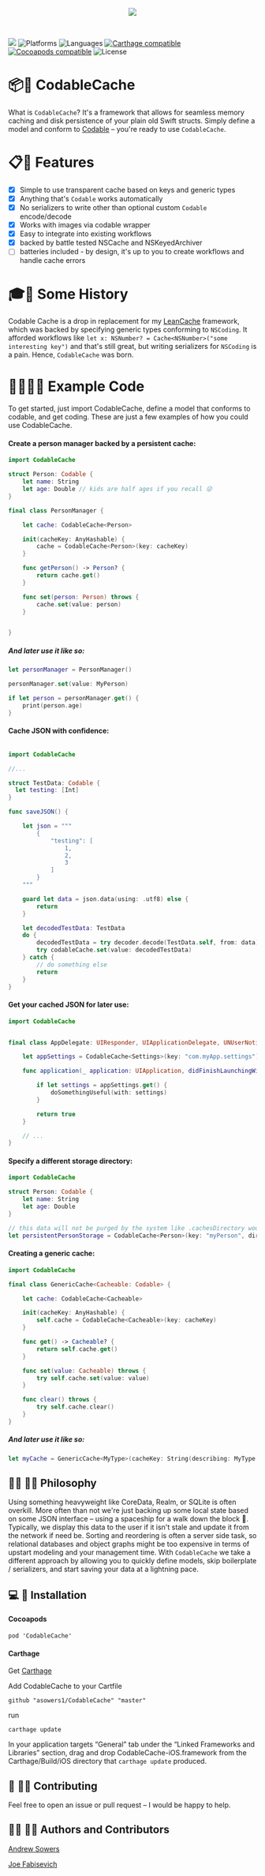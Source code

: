 <p align="center">
  <img src="https://raw.githubusercontent.com/asowers1/CodableCache/master/CodableCache.png">
</p>

<br>

![](https://travis-ci.org/asowers1/CodableCache.svg?branch=master)
![Platforms](https://img.shields.io/badge/platforms-iOS%20|%20watchOS%20|%20macOS%20|%20tvOS-blue.svg)
![Languages](https://img.shields.io/badge/languages-Swift%204-orange.svg)
[![Carthage compatible](https://img.shields.io/badge/Carthage-compatible-green.svg?style=flat)][Carthage]
[![Cocoapods compatible](https://img.shields.io/badge/Cocoapods-compatible-green.svg)][Cocoapods]
![License](https://img.shields.io/badge/license-MIT-blue.svg)

[Carthage]: https://github.com/carthage/carthage
[Cocoapods]: https://cocoapods.org

# 📦📲 CodableCache
What is `CodableCache`? It's a framework that allows for seamless memory caching and disk persistence of your plain old Swift structs. Simply define a model and conform to [Codable](https://developer.apple.com/documentation/swift/codable) – you're ready to use `CodableCache`.

# 📋🧐 Features

- [x] Simple to use transparent cache based on keys and generic types
- [x] Anything that's `Codable` works automatically
- [x] No serializers to write other than optional custom `Codable` encode/decode
- [x] Works with images via codable wrapper
- [x] Easy to integrate into existing workflows
- [x] backed by battle tested NSCache and NSKeyedArchiver
- [ ] batteries included - by design, it's up to you to create workflows and handle cache errors

# 🎓📕 Some History
Codable Cache is a drop in replacement for my [LeanCache](https://github.com/asowers1/LeanCache) framework, which was backed by specifying generic types conforming to `NSCoding`. It afforded workflows like `let x: NSNumber? = Cache<NSNumber>("some interesting key")` and that's still great, but writing serializers for `NSCoding` is a pain. Hence, `CodableCache` was born.

# 👩‍💻👨‍💻 Example Code

To get started, just import CodableCache, define a model that conforms to codable, and get coding. These are just a few examples of how you could use CodableCache.

#### Create a person manager backed by a persistent cache:

```swift
import CodableCache

struct Person: Codable {
    let name: String
    let age: Double // kids are half ages if you recall 😜
}

final class PersonManager {

    let cache: CodableCache<Person>

    init(cacheKey: AnyHashable) {
        cache = CodableCache<Person>(key: cacheKey)
    }

    func getPerson() -> Person? {
        return cache.get()
    }

    func set(person: Person) throws {
        cache.set(value: person)
    }


}


```
##### And later use it like so:
```swift
let personManager = PersonManager()

personManager.set(value: MyPerson)

if let person = personManager.get() {
    print(person.age)
}
```
#### Cache JSON with confidence:

```swift

import CodableCache

//...

struct TestData: Codable {
  let testing: [Int]
}

func saveJSON() {

    let json = """
        {
            "testing": [
                1,
                2,
                3
            ]
        }
    """

    guard let data = json.data(using: .utf8) else {
        return
    }

    let decodedTestData: TestData
    do {
        decodedTestData = try decoder.decode(TestData.self, from: data)
        try codableCache.set(value: decodedTestData)
    } catch {
        // do something else
        return
    }
}

```



#### Get your cached JSON for later use:


```swift
import CodableCache


final class AppDelegate: UIResponder, UIApplicationDelegate, UNUserNotificationCenterDelegate {

    let appSettings = CodableCache<Settings>(key: "com.myApp.settings")

    func application(_ application: UIApplication, didFinishLaunchingWithOptions launchOptions: [UIApplicationLaunchOptionsKey: Any]?) -> Bool {

        if let settings = appSettings.get() {
            doSomethingUseful(with: settings)
        }

        return true
    }

    // ...
}

```

#### Specify a different storage directory:

```swift
import CodableCache

struct Person: Codable {
    let name: String
    let age: Double
}

// this data will not be purged by the system like .cachesDirectory would
let persistentPersonStorage = CodableCache<Person>(key: "myPerson", directory: .applicationSupportDirectory)


```

#### Creating a generic cache:

```swift
import CodableCache

final class GenericCache<Cacheable: Codable> {

    let cache: CodableCache<Cacheable>

    init(cacheKey: AnyHashable) {
        self.cache = CodableCache<Cacheable>(key: cacheKey)
    }

    func get() -> Cacheable? {
        return self.cache.get()
    }

    func set(value: Cacheable) throws {
        try self.cache.set(value: value)
    }

    func clear() throws {
        try self.cache.clear()
    }
}
```

##### And later use it like so:
```swift
let myCache = GenericCache<MyType>(cacheKey: String(describing: MyType.self))
```

## 👩‍🔬 👨‍🎨 Philosophy

Using something heavyweight like CoreData, Realm, or SQLite is often overkill. More often than not we're just backing up some local state based on some JSON interface – using a spaceship for a walk down the block 🚀. Typically, we display this data to the user if it isn't stale and update it from the network if need be. Sorting and reordering is often a server side task, so relational databases and object graphs might be too expensive in terms of upstart modeling and your management time. With `CodableCache` we take a different approach by allowing you to quickly define models, skip boilerplate / serializers, and start saving your data at a lightning pace.

## 💻 🚀 Installation

#### Cocoapods

```
pod 'CodableCache'
```

#### Carthage

Get [Carthage](https://github.com/Carthage/Carthage)

Add CodableCache to your Cartfile

```
github "asowers1/CodableCache" "master"
```

run

```
carthage update
```
In your application targets “General” tab under the “Linked Frameworks and Libraries” section, drag and drop CodableCache-iOS.framework from the Carthage/Build/iOS directory that `carthage update` produced.


## 🙋 🙋‍♂️ Contributing

Feel free to open an issue or pull request – I would be happy to help.


## 👩‍🔧 👨‍🔧 Authors and Contributors

[Andrew Sowers](http://asowers.net)

[Joe Fabisevich](https://fabisevi.ch)


